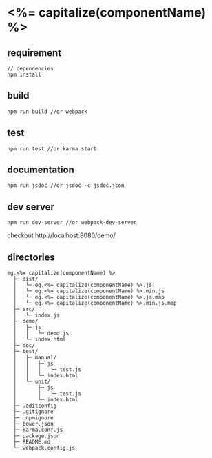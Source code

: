 # <%= capitalize(componentName) %>

## requirement

```
// dependencies
npm install
```

## build

```
npm run build //or webpack
```

## test

```
npm run test //or karma start
```

## documentation

```
npm run jsdoc //or jsdoc -c jsdoc.json
```

## dev server

```
npm run dev-server //or webpack-dev-server
```

checkout http://localhost:8080/demo/

## directories

```
eg.<%= capitalize(componentName) %>
  ├─ dist/
  │   └─ eg.<%= capitalize(componentName) %>.js
  │   └─ eg.<%= capitalize(componentName) %>.min.js
  │   └─ eg.<%= capitalize(componentName) %>.js.map
  │   └─ eg.<%= capitalize(componentName) %>.min.js.map
  ├─ src/
  │   └─ index.js
  ├─ demo/
  │   ├─ js
  │   │   └─ demo.js
  │   └─ index.html
  ├─ doc/
  ├─ test/
  │   ├─ manual/
  │   │   ├─ js
  │   │   │   └─ test.js
  │   │   └─ index.html
  │   └─ unit/
  │       ├─ js
  │       │   └─ test.js
  │       └─ index.html
  ├─ .editconfig
  ├─ .gitignore
  ├─ .npmignore
  ├─ bower.json
  ├─ karma.conf.js
  ├─ package.json
  ├─ README.md
  └─ webpack.config.js
```
